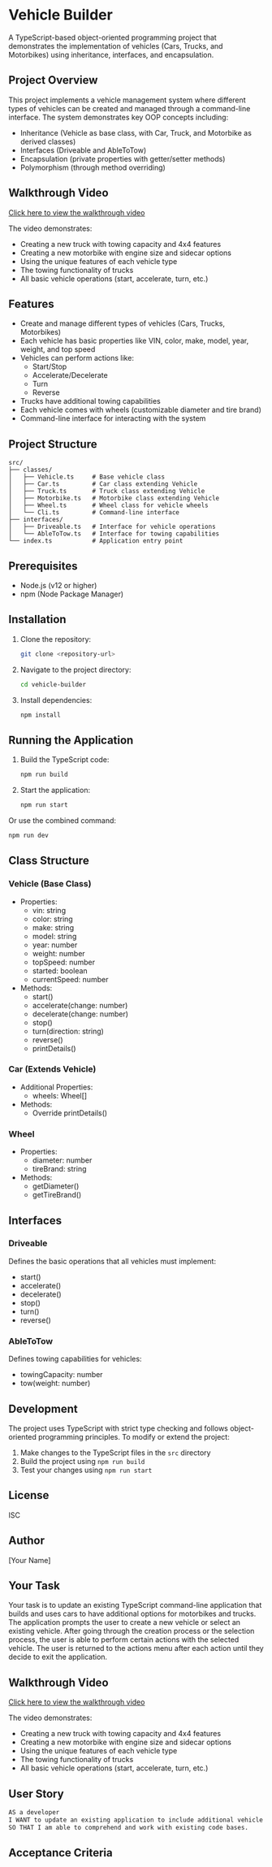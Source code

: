 # Vehicle Builder

A TypeScript-based object-oriented programming project that demonstrates the implementation of vehicles (Cars, Trucks, and Motorbikes) using inheritance, interfaces, and encapsulation.

## Project Overview

This project implements a vehicle management system where different types of vehicles can be created and managed through a command-line interface. The system demonstrates key OOP concepts including:

- Inheritance (Vehicle as base class, with Car, Truck, and Motorbike as derived classes)
- Interfaces (Driveable and AbleToTow)
- Encapsulation (private properties with getter/setter methods)
- Polymorphism (through method overriding)

## Walkthrough Video

[Click here to view the walkthrough video](https://drive.google.com/file/d/1GOVB-AcDmVEihuuBKwiWKxi9Us4I8xOS/view?usp=sharing)

The video demonstrates:
- Creating a new truck with towing capacity and 4x4 features
- Creating a new motorbike with engine size and sidecar options
- Using the unique features of each vehicle type
- The towing functionality of trucks
- All basic vehicle operations (start, accelerate, turn, etc.)

## Features

- Create and manage different types of vehicles (Cars, Trucks, Motorbikes)
- Each vehicle has basic properties like VIN, color, make, model, year, weight, and top speed
- Vehicles can perform actions like:
  - Start/Stop
  - Accelerate/Decelerate
  - Turn
  - Reverse
- Trucks have additional towing capabilities
- Each vehicle comes with wheels (customizable diameter and tire brand)
- Command-line interface for interacting with the system

## Project Structure

```
src/
├── classes/
│   ├── Vehicle.ts     # Base vehicle class
│   ├── Car.ts         # Car class extending Vehicle
│   ├── Truck.ts       # Truck class extending Vehicle
│   ├── Motorbike.ts   # Motorbike class extending Vehicle
│   ├── Wheel.ts       # Wheel class for vehicle wheels
│   └── Cli.ts         # Command-line interface
├── interfaces/
│   ├── Driveable.ts   # Interface for vehicle operations
│   └── AbleToTow.ts   # Interface for towing capabilities
└── index.ts           # Application entry point
```

## Prerequisites

- Node.js (v12 or higher)
- npm (Node Package Manager)

## Installation

1. Clone the repository:
   ```bash
   git clone <repository-url>
   ```

2. Navigate to the project directory:
   ```bash
   cd vehicle-builder
   ```

3. Install dependencies:
   ```bash
   npm install
   ```

## Running the Application

1. Build the TypeScript code:
   ```bash
   npm run build
   ```

2. Start the application:
   ```bash
   npm run start
   ```

Or use the combined command:
```bash
npm run dev
```

## Class Structure

### Vehicle (Base Class)
- Properties:
  - vin: string
  - color: string
  - make: string
  - model: string
  - year: number
  - weight: number
  - topSpeed: number
  - started: boolean
  - currentSpeed: number
- Methods:
  - start()
  - accelerate(change: number)
  - decelerate(change: number)
  - stop()
  - turn(direction: string)
  - reverse()
  - printDetails()

### Car (Extends Vehicle)
- Additional Properties:
  - wheels: Wheel[]
- Methods:
  - Override printDetails()

### Wheel
- Properties:
  - diameter: number
  - tireBrand: string
- Methods:
  - getDiameter()
  - getTireBrand()

## Interfaces

### Driveable
Defines the basic operations that all vehicles must implement:
- start()
- accelerate()
- decelerate()
- stop()
- turn()
- reverse()

### AbleToTow
Defines towing capabilities for vehicles:
- towingCapacity: number
- tow(weight: number)

## Development

The project uses TypeScript with strict type checking and follows object-oriented programming principles. To modify or extend the project:

1. Make changes to the TypeScript files in the `src` directory
2. Build the project using `npm run build`
3. Test your changes using `npm run start`

## License

ISC

## Author

[Your Name]

## Your Task

Your task is to update an existing TypeScript command-line application that builds and uses cars to have additional options for motorbikes and trucks. The application prompts the user to create a new vehicle or select an existing vehicle. After going through the creation process or the selection process, the user is able to perform certain actions with the selected vehicle. The user is returned to the actions menu after each action until they decide to exit the application.

## Walkthrough Video

[Click here to view the walkthrough video](YOUR_VIDEO_LINK_HERE)

The video demonstrates:
- Creating a new truck with towing capacity and 4x4 features
- Creating a new motorbike with engine size and sidecar options
- Using the unique features of each vehicle type
- The towing functionality of trucks
- All basic vehicle operations (start, accelerate, turn, etc.)

## User Story

```md
AS a developer
I WANT to update an existing application to include additional vehicle types
SO THAT I am able to comprehend and work with existing code bases.
```

## Acceptance Criteria

```